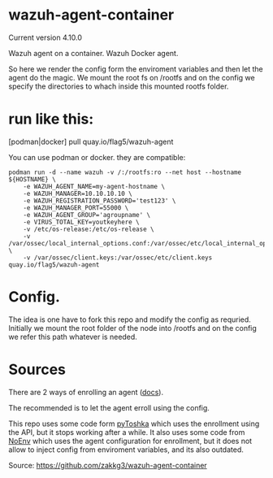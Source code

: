 # wazuh-agent-container

Current version 4.10.0

Wazuh agent on a container. Wazuh Docker agent. 

So here we render the config form the enviroment variables and then let the agent do the magic.
We mount the root fs on /rootfs and on the config we specify the directories to whach inside this mounted rootfs folder.

# run like this:

[podman|docker] pull quay.io/flag5/wazuh-agent

You can use podman or docker. they are compatible:

    podman run -d --name wazuh -v /:/rootfs:ro --net host --hostname ${HOSTNAME} \
        -e WAZUH_AGENT_NAME=my-agent-hostname \
        -e WAZUH_MANAGER=10.10.10.10 \
        -e WAZUH_REGISTRATION_PASSWORD='test123' \
        -e WAZUH_MANAGER_PORT=55000 \
        -e WAZUH_AGENT_GROUP='agroupname' \
        -e VIRUS_TOTAL_KEY=youtkeyhere \
        -v /etc/os-release:/etc/os-release \
        -v /var/ossec/local_internal_options.conf:/var/ossec/etc/local_internal_options.conf \
        -v /var/ossec/client.keys:/var/ossec/etc/client.keys quay.io/flag5/wazuh-agent

# Config.

The idea is one have to fork this repo and modify the config as requried.
Initially we mount the root folder of the node into /rootfs and on the config we refer this path whatever is needed.


# Sources


There are 2 ways of enrolling an agent ([docs](https://documentation.wazuh.com/current/user-manual/agent/agent-enrollment/enrollment-methods/index.html)).

The recommended is to let the agent erroll using the config.

This repo uses some code form [pyToshka](https://github.com/pyToshka/docker-wazuh-agent) which uses the enrollment using the API, but it stops working after a while.
It also uses some code from [NoEnv](https://github.com/NoEnv/docker-wazuh-agent) which uses the agent configuration for enrollment, but it does not allow to inject config from enviroment variables, and its also outdated.

Source:  https://github.com/zakkg3/wazuh-agent-container